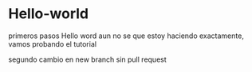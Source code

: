 # Hello-world
primeros pasos
Hello word aun no se que estoy haciendo exactamente, vamos probando el tutorial
<p>segundo cambio  en new branch sin pull request</p>
